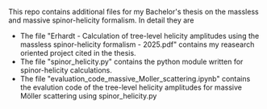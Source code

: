 This repo contains additional files for my Bachelor's thesis on the massless and massive spinor-helicity formalism. In detail they are
- The file "Erhardt - Calculation of tree-level helicity amplitudes using the massless spinor-helicity formalism - 2025.pdf" contains my reasearch oriented project cited in the thesis.
- The file "spinor_helicity.py" contains the python module written for spinor-helicity calculations.
- The file "evaluation_code_massive_Moller_scattering.ipynb" contains the evalution code of the tree-level helicity amplitudes for massive Möller scattering using spinor_helicity.py
